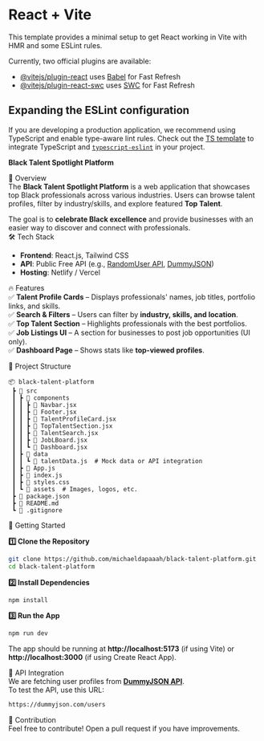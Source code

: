 # React + Vite

This template provides a minimal setup to get React working in Vite with HMR and some ESLint rules.

Currently, two official plugins are available:

- [@vitejs/plugin-react](https://github.com/vitejs/vite-plugin-react/blob/main/packages/plugin-react/README.md) uses [Babel](https://babeljs.io/) for Fast Refresh
- [@vitejs/plugin-react-swc](https://github.com/vitejs/vite-plugin-react-swc) uses [SWC](https://swc.rs/) for Fast Refresh

## Expanding the ESLint configuration

If you are developing a production application, we recommend using TypeScript and enable type-aware lint rules. Check out the [TS template](https://github.com/vitejs/vite/tree/main/packages/create-vite/template-react-ts) to integrate TypeScript and [`typescript-eslint`](https://typescript-eslint.io) in your project.

**Black Talent Spotlight Platform**  

🌟 Overview  
The **Black Talent Spotlight Platform** is a web application that showcases top Black professionals across various industries. Users can browse talent profiles, filter by industry/skills, and explore featured **Top Talent**.  

The goal is to **celebrate Black excellence** and provide businesses with an easier way to discover and connect with professionals.  
🛠 Tech Stack  
- **Frontend**: React.js, Tailwind CSS  
- **API**: Public Free API (e.g., [RandomUser API](https://randomuser.me/), [DummyJSON](https://dummyjson.com/users))  
- **Hosting**: Netlify / Vercel  

🔥 Features  
✅ **Talent Profile Cards** – Displays professionals' names, job titles, portfolio links, and skills.  
✅ **Search & Filters** – Users can filter by **industry, skills, and location**.  
✅ **Top Talent Section** – Highlights professionals with the best portfolios.  
✅ **Job Listings UI** – A section for businesses to post job opportunities (UI only).  
✅ **Dashboard Page** – Shows stats like **top-viewed profiles**.  

📂 Project Structure  
```
📦 black-talent-platform
 ┣ 📂 src
 ┃ ┣ 📂 components
 ┃ ┃ ┣ 📜 Navbar.jsx
 ┃ ┃ ┣ 📜 Footer.jsx
 ┃ ┃ ┣ 📜 TalentProfileCard.jsx
 ┃ ┃ ┣ 📜 TopTalentSection.jsx
 ┃ ┃ ┣ 📜 TalentSearch.jsx
 ┃ ┃ ┣ 📜 JobLBoard.jsx
 ┃ ┃ ┗ 📜 Dashboard.jsx
 ┃ ┣ 📂 data
 ┃ ┃ ┗ 📜 talentData.js  # Mock data or API integration
 ┃ ┣ 📜 App.js
 ┃ ┣ 📜 index.js
 ┃ ┣ 📜 styles.css
 ┃ ┗ 📂 assets  # Images, logos, etc.
 ┣ 📜 package.json
 ┣ 📜 README.md
 ┗ 📜 .gitignore
```

🚀 Getting Started  

**1️⃣ Clone the Repository**  
```sh
git clone https://github.com/michaeldapaaah/black-talent-platform.git
cd black-talent-platform
```

**2️⃣ Install Dependencies**  
```sh
npm install
```

**3️⃣ Run the App**  
```sh
npm run dev
```

The app should be running at **http://localhost:5173** (if using Vite) or **http://localhost:3000** (if using Create React App).  

 🔗 API Integration  
We are fetching user profiles from **[DummyJSON API](https://dummyjson.com/users)**.  
To test the API, use this URL:  
```sh
https://dummyjson.com/users
```
📝 Contribution  
Feel free to contribute! Open a pull request if you have improvements.  

